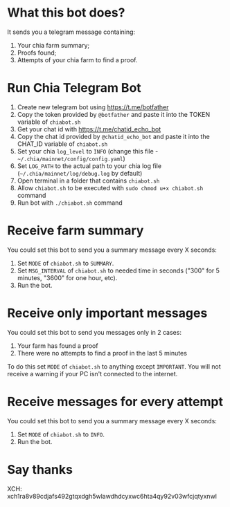 # What this bot does?
It sends you a telegram message containing: 
1) Your chia farm summary;
2) Proofs found;
3) Attempts of your chia farm to find a proof.

# Run Chia Telegram Bot
1. Create new telegram bot using https://t.me/botfather
2. Copy the token provided by `@botfather` and paste it into the TOKEN variable of `chiabot.sh`
2. Get your chat id with https://t.me/chatid_echo_bot
4. Copy the chat id provided by `@chatid_echo_bot` and paste it into the CHAT_ID variable of `chiabot.sh`
5. Set your chia `log_level` to `INFO` (change this file - `~/.chia/mainnet/config/config.yaml`)
6. Set `LOG_PATH` to the actual path to your chia log file (`~/.chia/mainnet/log/debug.log` by default)
7. Open terminal in a folder that contains `chiabot.sh`
8. Allow `chiabot.sh` to be executed with `sudo chmod u+x chiabot.sh` command
9. Run bot with `./chiabot.sh` command

# Receive farm summary
You could set this bot to send you a summary message every X seconds:
1. Set `MODE` of `chiabot.sh` to `SUMMARY`.
2. Set `MSG_INTERVAL` of `chiabot.sh` to needed time in seconds ("300" for 5 minutes, "3600" for one hour, etc).
3. Run the bot.

# Receive only important messages
You could set this bot to send you messages only in 2 cases:
1. Your farm has found a proof
2. There were no attempts to find a proof in the last 5 minutes
 
To do this set `MODE` of `chiabot.sh` to anything except `IMPORTANT`.
You will not receive a warning if your PC isn't connected to the internet.

# Receive messages for every attempt 
You could set this bot to send you a summary message every X seconds:
1. Set `MODE` of `chiabot.sh` to `INFO`.
2. Run the bot.

# Say thanks
XCH: xch1ra8v89cdjafs492gtqxdgh5wlawdhdcyxwc6hta4qy92v03wfcjqtyxnwl
